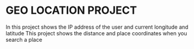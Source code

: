 # GEO LOCATION PROJECT
In this project shows the IP address of the user and current longitude and latitude
This project shows the distance and place coordinates when you search a place
